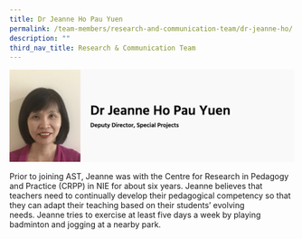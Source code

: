 ```yaml
---
title: Dr Jeanne Ho Pau Yuen
permalink: /team-members/research-and-communication-team/dr-jeanne-ho/
description: ""
third_nav_title: Research & Communication Team
---
```

![Dr Jeanne Ho Pau Yuen](/images/Dr%20Jeanne%20Ho%20Pau%20Yuen.jpg)

Prior to joining AST, Jeanne was with the Centre for Research in Pedagogy and Practice (CRPP) in NIE for about six years. Jeanne believes that teachers need to continually develop their pedagogical competency so that they can adapt their teaching based on their students’ evolving needs. Jeanne tries to exercise at least five days a week by playing badminton and jogging at a nearby park.